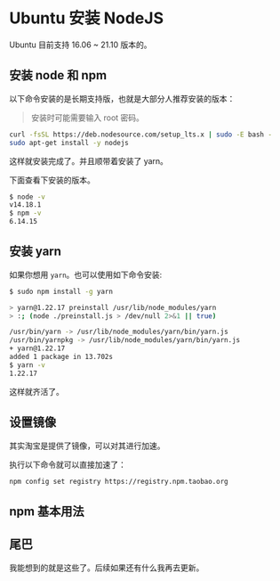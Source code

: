 # Ubuntu 安装 NodeJS

Ubuntu 目前支持 16.06 ~ 21.10 版本的。

## 安装 node 和 npm

以下命令安装的是长期支持版，也就是大部分人推荐安装的版本：

> 安装时可能需要输入 root 密码。

```bash
curl -fsSL https://deb.nodesource.com/setup_lts.x | sudo -E bash -
sudo apt-get install -y nodejs
```

这样就安装完成了。并且顺带着安装了 yarn。

下面查看下安装的版本。

```bash
$ node -v
v14.18.1
$ npm -v
6.14.15
```

## 安装 yarn

如果你想用 `yarn`。也可以使用如下命令安装:

```bash
$ sudo npm install -g yarn

> yarn@1.22.17 preinstall /usr/lib/node_modules/yarn
> :; (node ./preinstall.js > /dev/null 2>&1 || true)

/usr/bin/yarn -> /usr/lib/node_modules/yarn/bin/yarn.js
/usr/bin/yarnpkg -> /usr/lib/node_modules/yarn/bin/yarn.js
+ yarn@1.22.17
added 1 package in 13.702s
$ yarn -v
1.22.17
```

这样就齐活了。

## 设置镜像

其实淘宝是提供了镜像，可以对其进行加速。

执行以下命令就可以直接加速了：

```bash
npm config set registry https://registry.npm.taobao.org
```

## npm 基本用法

## 尾巴

我能想到的就是这些了。后续如果还有什么我再去更新。